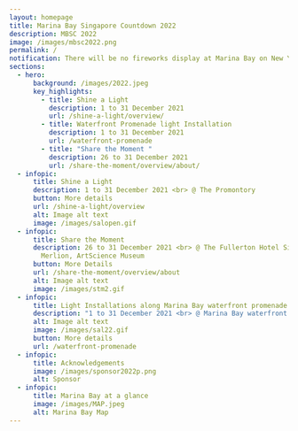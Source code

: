 ```yaml
---
layout: homepage
title: Marina Bay Singapore Countdown 2022
description: MBSC 2022
image: /images/mbsc2022.png
permalink: /
notification: There will be no fireworks display at Marina Bay on New Year's Eve.
sections:
  - hero:
      background: /images/2022.jpeg
      key_highlights:
        - title: Shine a Light
          description: 1 to 31 December 2021
          url: /shine-a-light/overview/
        - title: Waterfront Promenade light Installation
          description: 1 to 31 December 2021
          url: /waterfront-promenade
        - title: "Share the Moment "
          description: 26 to 31 December 2021
          url: /share-the-moment/overview/about/
  - infopic:
      title: Shine a Light
      description: 1 to 31 December 2021 <br> @ The Promontory
      button: More details
      url: /shine-a-light/overview
      alt: Image alt text
      image: /images/salopen.gif
  - infopic:
      title: Share the Moment
      description: 26 to 31 December 2021 <br> @ The Fullerton Hotel Singapore,
        Merlion, ArtScience Museum
      button: More Details
      url: /share-the-moment/overview/about
      alt: Image alt text
      image: /images/stm2.gif
  - infopic:
      title: Light Installations along Marina Bay waterfront promenade
      description: "1 to 31 December 2021 <br> @ Marina Bay waterfront promenade "
      alt: Image alt text
      image: /images/sal22.gif
      button: More details
      url: /waterfront-promenade
  - infopic:
      title: Acknowledgements
      image: /images/sponsor2022p.png
      alt: Sponsor
  - infopic:
      title: Marina Bay at a glance
      image: /images/MAP.jpeg
      alt: Marina Bay Map
---
```

